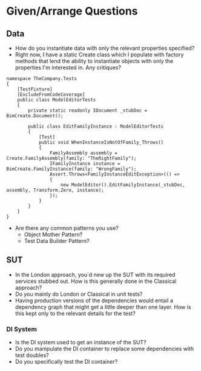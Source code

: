 # Given/Arrange Questions

## Data
- How do you instantiate data with only the relevant properties specified?
- Right now, I have a static Create class which I populate with factory methods that lend the ability to instantiate objects with only the properties I'm interested in. Any critiques?
```
namespace TheCompany.Tests
{
    [TestFixture]
    [ExcludeFromCodeCoverage]
    public class ModelEditorTests
    {
        private static readonly IDocument _stubDoc = BimCreate.Document();

        public class EditFamilyInstance : ModelEditorTests
        {
            [Test]
            public void WhenInstanceIsNotOfFamily_Throws()
            {
                FamilyAssembly assembly = Create.FamilyAssembly(family: "TheRightFamily");
                IFamilyInstance instance = BimCreate.FamilyInstance(family: "WrongFamily");
                Assert.Throws<FamilyInstanceEditException>(() =>
                {
                    new ModelEditor().EditFamilyInstance(_stubDoc, assembly, Transform.Zero, instance);
                });
            }
        }
    }
}
```

- Are there any common patterns you use?
    - Object Mother Pattern?
    - Test Data Builder Pattern?

## SUT
- In the London approach, you´d new up the SUT with its required services stubbed out. How is this generally done in the Classical approach?
- Do you mainly do London or Classical in unit tests?
- Having production versions of the dependencies would entail a dependency graph that might get a little deeper than one layer.
How is this kept only to the relevant details for the test?

### DI System
- Is the DI system used to get an instance of the SUT?
- Do you manipulate the DI container to replace some dependencies with test doubles?
- Do you specifically test the DI container?